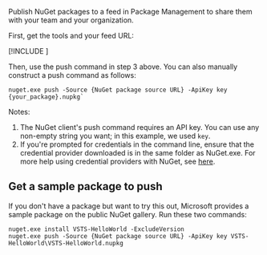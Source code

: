 Publish NuGet packages to a feed in Package Management to share them with your team and your organization.

First, get the tools and your feed URL:

[!INCLUDE [](nuget-publish-endpoint.md)]

Then, use the push command in step 3 above. You can also manually construct a push command as follows:  

```no-highlight
nuget.exe push -Source {NuGet package source URL} -ApiKey key {your_package}.nupkg`
```

Notes: 
1. The NuGet client's push command requires an API key. You can use any non-empty string you want; in this example, we used `key`.
2. If you're prompted for credentials in the command line, ensure that the credential provider downloaded is in the same folder as NuGet.exe.  For more help using credential providers with NuGet, see [here](https://docs.microsoft.com/en-us/nuget/api/nuget-exe-credential-providers).

## Get a sample package to push

If you don't have a package but want to try this out, Microsoft provides a sample package on the public NuGet gallery.
Run these two commands:

```no-highlight
nuget.exe install VSTS-HelloWorld -ExcludeVersion
nuget.exe push -Source {NuGet package source URL} -ApiKey key VSTS-HelloWorld\VSTS-HelloWorld.nupkg
```
